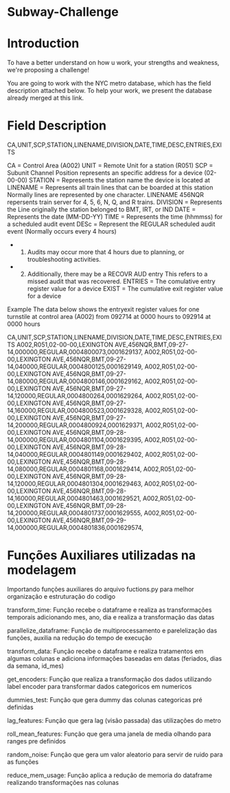 # Subway-Challenge

# Introduction

To have a better understand on how u work, your strengths and weakness, we're proposing a challenge!

You are going to work with the NYC metro database, which has the field description attached below. To help your work, we present the database already merged at this link.


# Field Description

CA,UNIT,SCP,STATION,LINENAME,DIVISION,DATE,TIME,DESC,ENTRIES,EXITS

CA = Control Area (A002)
UNIT = Remote Unit for a station (R051) 
SCP = Subunit Channel Position represents an specific address for a device (02-00-00) 
STATION = Represents the station name the device is located at 
LINENAME = Represents all train lines that can be boarded at this station Normally lines are represented by one character. LINENAME 456NQR repersents train server for 4, 5, 6, N, Q, and R trains. 
DIVISION = Represents the Line originally the station belonged to BMT, IRT, or IND 
DATE = Represents the date (MM-DD-YY) TIME = Represents the time (hhmmss) for a scheduled audit event 
DESc = Represent the REGULAR scheduled audit event (Normally occurs every 4 hours) 
- 1. Audits may occur more that 4 hours due to planning, or troubleshooting activities. 
- 2. Additionally, there may be a RECOVR AUD entry This refers to a missed audit that was recovered. ENTRIES = The comulative entry register value for a device EXIST = The cumulative exit register value for a device

Example The data below shows the entryexit register values for one turnstile at control area (A002) from 092714 at 0000 hours to 092914 at 0000 hours

CA,UNIT,SCP,STATION,LINENAME,DIVISION,DATE,TIME,DESC,ENTRIES,EXITS A002,R051,02-00-00,LEXINGTON AVE,456NQR,BMT,09-27-14,000000,REGULAR,0004800073,0001629137, A002,R051,02-00-00,LEXINGTON AVE,456NQR,BMT,09-27-14,040000,REGULAR,0004800125,0001629149, A002,R051,02-00-00,LEXINGTON AVE,456NQR,BMT,09-27-14,080000,REGULAR,0004800146,0001629162, A002,R051,02-00-00,LEXINGTON AVE,456NQR,BMT,09-27-14,120000,REGULAR,0004800264,0001629264, A002,R051,02-00-00,LEXINGTON AVE,456NQR,BMT,09-27-14,160000,REGULAR,0004800523,0001629328, A002,R051,02-00-00,LEXINGTON AVE,456NQR,BMT,09-27-14,200000,REGULAR,0004800924,0001629371, A002,R051,02-00-00,LEXINGTON AVE,456NQR,BMT,09-28-14,000000,REGULAR,0004801104,0001629395, A002,R051,02-00-00,LEXINGTON AVE,456NQR,BMT,09-28-14,040000,REGULAR,0004801149,0001629402, A002,R051,02-00-00,LEXINGTON AVE,456NQR,BMT,09-28-14,080000,REGULAR,0004801168,0001629414, A002,R051,02-00-00,LEXINGTON AVE,456NQR,BMT,09-28-14,120000,REGULAR,0004801304,0001629463, A002,R051,02-00-00,LEXINGTON AVE,456NQR,BMT,09-28-14,160000,REGULAR,0004801463,0001629521, A002,R051,02-00-00,LEXINGTON AVE,456NQR,BMT,09-28-14,200000,REGULAR,0004801737,0001629555, A002,R051,02-00-00,LEXINGTON AVE,456NQR,BMT,09-29-14,000000,REGULAR,0004801836,0001629574,


# Funções Auxiliares utilizadas na modelagem 

Importando funções auxiliares do arquivo fuctions.py para melhor organização e estruturação do codigo

transform_time: Função recebe o dataframe e realiza as transformações temporais adicionando mes, ano, dia e realiza a transformação das datas

parallelize_dataframe: Função de multiprocessamento e parelelização das funções, auxilia na redução do tempo de execução

transform_data: Função recebe o dataframe e realiza tratamentos em algumas colunas e adiciona informações baseadas em datas (feriados, dias da semana, id_mes)

get_encoders: Função que realiza a transformação dos dados utilizando label encoder para transformar dados categoricos em numericos

dummies_test: Função que gera dummy das colunas categoricas pré definidas

lag_features: Função que gera lag (visão passada) das utilizações do metro

roll_mean_features: Função que gera uma janela de media olhando para ranges pre definidos

random_noise: Função que gera um valor aleatorio para servir de ruido para as funções

reduce_mem_usage: Função aplica a redução de memoria do dataframe realizando transformações nas colunas
